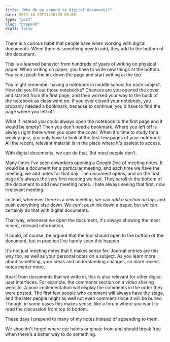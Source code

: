 ```yaml
---
title: "Why do we append to digital documents?"
date: 2022-10-29T11:28:03-05:00
type: "post"
slug: "prepend"
draft: false
---
```


There is a curious habit that people have when working with digital documents.
When there is something new to add, they add to the bottom of the document.

This is a learned behavior from hundreds of years of writing on physical paper.
When writing on paper, you have to write new things at the bottom. You can't
push the ink down the page and start writing at the top.

You might remember having a notebook in middle school for each subject. How did
you fill out those notebooks? Chances are you opened the cover and started from
the first page, and then worked your way to the back of the notebook as class
went on. If you ever closed your notebook, you probably needed a bookmark,
because to continue, you'd have to find the page where you left off.

What if instead you could always open the notebook to the first page and it
would be empty? Then you don't need a bookmark. Where you left off is always
right there when you open the cover. When it's time to study for a weekly quiz,
you only have to look at the first few pages of your notebook. All the recent,
relevant material is in the place where it's easiest to access.

With digital documents, we can do that. But most people don't.

Many times I've seen coworkers opening a Google Doc of meeting notes. It would
be a document for a particular meeting, and each time we have the meeting, we
add notes for that day. The document opens, and on the first page it's always
the very first meeting we had. They scroll to the bottom of the document to add
new meeting notes. I hate always seeing that first, now irrelevant meeting.

Instead, whenever there is a new meeting, we can *add a section on top*, and
push everything else down. We can't push ink down a paper, but we can certainly
do that with digital documents.

That way, whenever we open the document, it's always showing the most recent,
relevant information.

It could, of course, be argued that the tool should open to the bottom of the
document, but in practice I've hardly seen this happen.

It's not just meeting notes that it makes sense for. Journal entries are this
way too, as well as your personal notes on a subject. As you learn more about
something, your ideas and understanding changes, so more recent notes matter
more.

Apart from documents that we write in, this is also relevant for other digital
user interfaces. For example, the comments section on a video sharing website.
A poor implementation will display the comments in the order they were posted.
The first few people who comment will always have the stage, and the later
people might as well not even comment since it will be buried. Though, in some
cases this makes sense, like a forum where you want to read the discussion from
top to bottom.

These days I prepend to many of my notes instead of appending to them.

We shouldn't forget where our habits originate from and should break free when
there's a better way to do something.
